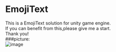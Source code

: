 # EmojiText
This is a EmojiText solution for unity game engine.<br>
If you can benefit from this,please give me a start.<br>
Thank you!
<br>
###picture:<br>
![image](https://github.com/DFVSQY/EmojiText/blob/master/pic.png)
